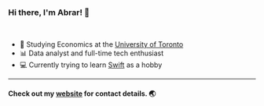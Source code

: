 ### Hi there, I'm Abrar! 👋
&nbsp;

- 🏫 Studying Economics at the [University of Toronto](https://www.utoronto.ca)
- 📊 Data analyst and full-time tech enthusiast
- 💻 Currently trying to learn [Swift](https://developer.apple.com/swift/) as a hobby  

---
#### Check out my [website](https://abrarnasir.com) for contact details. 🌏
